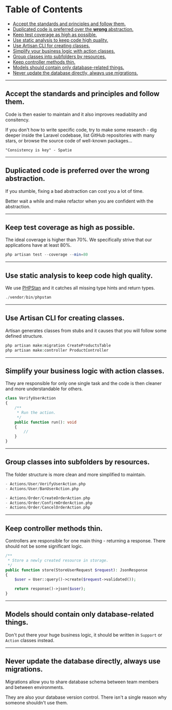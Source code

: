 # Table of Contents

- [Accept the standards and principles and follow them.](#accept-the-standards-and-principles-and-follow-them)
- [Duplicated code is preferred over the **wrong** abstraction.](#duplicated-code-is-preferred-over-the-wrong-abstraction)
- [Keep test coverage as high as possible.](#keep-test-coverage-as-high-as-possible)
- [Use static analysis to keep code high quality.](#use-static-analysis-to-keep-code-high-quality)
- [Use Artisan CLI for creating classes.](#use-artisan-cli-for-creating-classes)
- [Simplify your business logic with action classes.](#simplify-your-business-logic-with-action-classes)
- [Group classes into subfolders by resources.](#group-classes-into-subfolders-by-resources)
- [Keep controller methods thin.](#keep-controller-methods-thin)
- [Models should contain only database-related things.](#models-should-contain-only-database-related-things)
- [Never update the database directly, always use migrations.](#never-update-the-database-directly-always-use-migrations)

---

## Accept the standards and principles and follow them.

Code is then easier to maintain and it also improves readiablity and consitency.

If you don't how to write specific code, try to make some research - dig deeper inside the Laravel codebase, list GitHub repositories with many stars, or browse the source code of well-known packages...

```
"Consistency is key" - Spatie
```

---

## Duplicated code is preferred over the **wrong** abstraction.

If you stumble, fixing a bad abstraction can cost you a lot of time.

Better wait a while and make refactor when you are confident with the abstraction.

---

## Keep test coverage as high as possible.

The ideal coverage is higher than 70%. We specifically strive that our applications have at least 80%.

```php
php artisan test --coverage --min=80
```

---

## Use static analysis to keep code high quality.

We use [PHPStan](https://phpstan.org) and it catches all missing type hints and return types.

```php
./vendor/bin/phpstan
```

---

## Use Artisan CLI for creating classes.

Artisan generates classes from stubs and it causes that you will follow some defined structure.

```php
php artisan make:migration CreateProductsTable
php artisan make:controller ProductController
```

---

## Simplify your business logic with action classes.

They are responsible for only one single task and the code is then cleaner and more understandable for others.

```php
class VerifyUserAction
{
    /**
     * Run the action.
     */
    public function run(): void
    {
        //
    }
}
```

---

## Group classes into subfolders by resources.

The folder structure is more clean and more simplified to maintain.

```php
- Actions/User/VerifyUserAction.php
- Actions/User/BanUserAction.php

- Actions/Order/CreateOrderAction.php
- Actions/Order/ConfirmOrderAction.php
- Actions/Order/CancelOrderAction.php
```

---

## Keep controller methods thin.

Controllers are responsible for one main thing - returning a response. There should not be some significant logic.

```php
/**
 * Store a newly created resource in storage.
 */
public function store(StoreUserRequest $request): JsonResponse
{
    $user = User::query()->create($request->validated());

    return response()->json($user);
}
```

---

## Models should contain only database-related things.

Don't put there your huge business logic, it should be written in `Support` or `Action` classes instead.

---

## Never update the database directly, always use migrations.

Migrations allow you to share database schema between team members and between environments.

They are also your database version control. There isn't a single reason why someone shouldn't use them.
